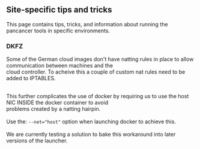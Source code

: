 ## Site-specific tips and tricks
This page contains tips, tricks, and information about running the pancancer tools in specific environments.

### DKFZ  <br>

Some of the German cloud images don't have natting rules in place to allow communication between machines and the<br>
cloud controller.  To acheive this a couple of custom nat rules need to be added to IPTABLES.<br><br>

This further complicates the use of docker by requiring us to use the host NIC INSIDE the docker container to avoid<br>
problems created by a natting hairpin.<br><br>
Use the: `--net="host"` option when launching docker to achieve this.<br><br>
We are currently testing a solution to bake this workaround into later versions of the launcher.<br><br>
